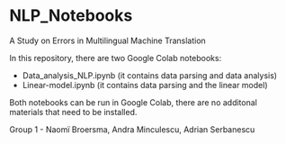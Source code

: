# NLP_Notebooks
A Study on Errors in Multilingual Machine Translation

In this repository, there are two Google Colab notebooks:
- Data_analysis_NLP.ipynb (it contains data parsing and data analysis)
- Linear-model.ipynb (it contains data parsing and the linear model)

Both notebooks can be run in Google Colab, there are no additonal materials that need to be installed.

Group 1 - Naomï Broersma, Andra Minculescu, Adrian Serbanescu
